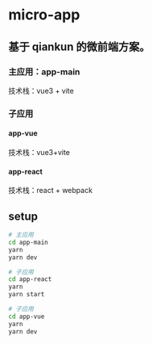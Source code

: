 # micro-app

## 基于 qiankun 的微前端方案。

### 主应用：app-main

技术栈：vue3 + vite

### 子应用

#### app-vue

技术栈：vue3+vite

#### app-react

技术栈：react + webpack

## setup

```sh
# 主应用
cd app-main
yarn
yarn dev

# 子应用
cd app-react
yarn
yarn start

# 子应用
cd app-vue
yarn
yarn dev
```
